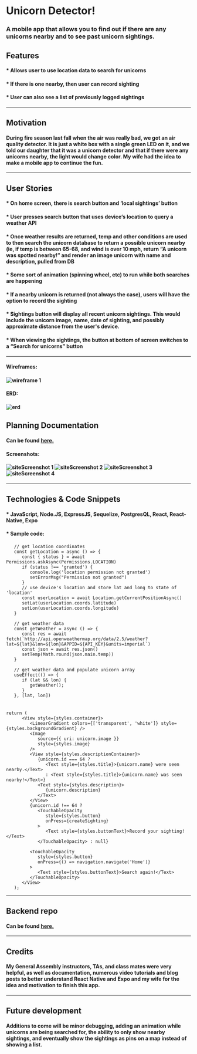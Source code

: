 # Unicorn Detector!

### A mobile app that allows you to find out if there are any unicorns nearby and to see past unicorn sightings.

## Features

#### * Allows user to use location data to search for unicorns
#### * If there is one nearby, then user can record sighting
#### * User can also see a list of previously logged sightings

---
## Motivation
#### During fire season last fall when the air was really bad, we got an air quality detector. It is just a white box with a single green LED on it, and we told our daughter that it was a unicorn detector and that if there were any unicorns nearby, the light would change color. My wife had the idea to make a mobile app to continue the fun.

---
## User Stories 

#### * On home screen, there is search button and ‘local sightings’ button
#### * User presses search button that uses device’s location to query a weather API
#### * Once weather results are returned, temp and other conditions are used to then search the unicorn database to return a possible unicorn nearby (ie, if temp is between 65-68, and wind is over 10 mph, return “A unicorn was spotted nearby!” and render an image unicorn with name and description, pulled from DB
#### * Some sort of animation (spinning wheel, etc) to run while both searches are happening
#### * If a nearby unicorn is returned (not always the case), users will have the option to record the sighting
#### * Sightings button will display all recent unicorn sightings. This would include the unicorn image, name, date of sighting, and possibly approximate distance from the user's device. 
#### * When viewing the sightings, the button at bottom of screen switches to a “Search for unicorns” button

---
####  Wireframes:

#### ![wireframe 1](./assets/mockups.png) 


####  ERD:

####  ![erd](./assets/ERD.png)


## Planning Documentation
#### Can be found [here.](https://trello.com/b/bvfaBIOa/unicorn-detector)


####  Screenshots:


#### ![siteScreenshot 1](./assets/Screenshot1.png) ![siteScreenshot 2](./assets/Screenshot2.png) ![siteScreenshot 3](./assets/Screenshot3.png) ![siteScreenshot 4](./assets/Screenshot4.png)


---

## Technologies & Code Snippets
#### * JavaScript, Node.JS, ExpressJS, Sequelize, PostgresQL, React, React-Native, Expo
#### * Sample code:
#### 
```
   // get location coordinates
   const getLocation = async () => {
      const { status } = await Permissions.askAsync(Permissions.LOCATION)
      if (status !== 'granted') {
         console.log('location permission not granted')
         setErrorMsg("Permission not granted")
      }
      // use device's location and store lat and long to state of 'location'
      const userLocation = await Location.getCurrentPositionAsync()
      setLat(userLocation.coords.latitude)
      setLon(userLocation.coords.longitude)
   }
   
   // get weather data
   const getWeather = async () => {
      const res = await fetch(`http://api.openweathermap.org/data/2.5/weather?lat=${lat}&lon=${lon}&APPID=${API_KEY}&units=imperial`)
      const json = await res.json()
      setTemp(Math.round(json.main.temp))
   }

   // get weather data and populate unicorn array
   useEffect(() => {
      if (lat && lon) {
         getWeather();
      }
   }, [lat, lon])


```


#### 
```
return (
      <View style={styles.container}>
         <LinearGradient colors={['transparent', 'white']} style={styles.backgroundGradient} />
         <Image
            source={{ uri: unicorn.image }}
            style={styles.image}
         />
         <View style={styles.descriptionContainer}>
            {unicorn.id === 64 ?
               <Text style={styles.title}>{unicorn.name} were seen nearby.</Text>
               : <Text style={styles.title}>{unicorn.name} was seen nearby!</Text>}
            <Text style={styles.description}>
               {unicorn.description}
            </Text>
         </View>
         {unicorn.id !== 64 ?
            <TouchableOpacity
               style={styles.button}
               onPress={createSighting}
            >
               <Text style={styles.buttonText}>Record your sighting!</Text>
            </TouchableOpacity> : null}

         <TouchableOpacity
            style={styles.button}
            onPress={() => navigation.navigate('Home')}
         >
            <Text style={styles.buttonText}>Search again!</Text>
         </TouchableOpacity>
      </View>
   );
```
---
## Backend repo
#### Can be found [here.](https://github.com/enbre/unicorn-detector-backend)

---
## Credits
#### My General Assembly instructors, TAs, and class mates were very helpful, as well as documentation, numerous video tutorials and blog posts to better understand React Native and Expo and my wife for the idea and motivation to finish this app. 

---

## Future development
#### Additions to come will be minor debugging, adding an animation while unicorns are being searched for, the ability to only show nearby sightings, and eventually show the sightings as pins on a map instead of showing a list.


